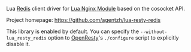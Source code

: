 <!---
    @title         Lua Resty Redis Library
    @creator       Yichun Zhang
    @created       2012-02-29 07:35 GMT
    @modifier      Yichun Zhang
    @modifier_link yichun-zhang
    @modified      2012-08-06 06:55 GMT
    @changes       4
--->

Lua [Redis](http://redis.io/) client driver for [Lua Nginx Module](lua-nginx-module.html) based
on the cosocket API.

Project homepage: https://github.com/agentzh/lua-resty-redis

This library is enabled by default. You can specify the `--without-lua_resty_redis` option
to [OpenResty](openresty.html)'s `./configure` script to explicitly disable it.
